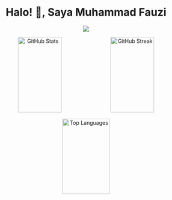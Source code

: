 <h1 align="center">Halo! 👋, Saya Muhammad Fauzi</h1>

<p align="center">
  <img src="https://readme-typing-svg.herokuapp.com?color=%2336BCF7&lines=Selamat+Datang+di+Profil+GitHub+Saya!;Saya+Pengembang+Bersemangat;Kontributor+Open+Source;Selalu+Belajar+Hal+Baru!" />
</p>

<p align="center">
  <img src="https://github-readme-stats.vercel.app/api?username=Muhammadfauzi96&show_icons=true&theme=radical" alt="GitHub Stats" width="48%" height="200px" />
  <img src="https://github-readme-streak-stats.herokuapp.com/?user=Muhammadfauzi96&theme=radical" alt="GitHub Streak" width="48%" height="200px" />
</p>

<p align="center">
  <img src="https://github-readme-stats.vercel.app/api/top-langs/?username=Muhammadfauzi96&layout=compact&theme=radical" alt="Top Languages" width="50%" height="200px" />
</p>
